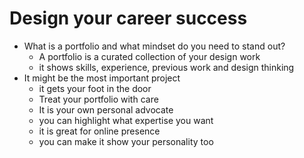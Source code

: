# Design your career success

- What is a portfolio and what mindset do you need to stand out?
  - A portfolio is a curated collection of your design work
  - it shows skills, experience, previous work and design thinking
- It might be the most important project
  - it gets your foot in the door
  - Treat your portfolio with care
  - It is your own personal advocate
  - you can highlight what expertise you want
  - it is great for online presence
  - you can make it show your personality too